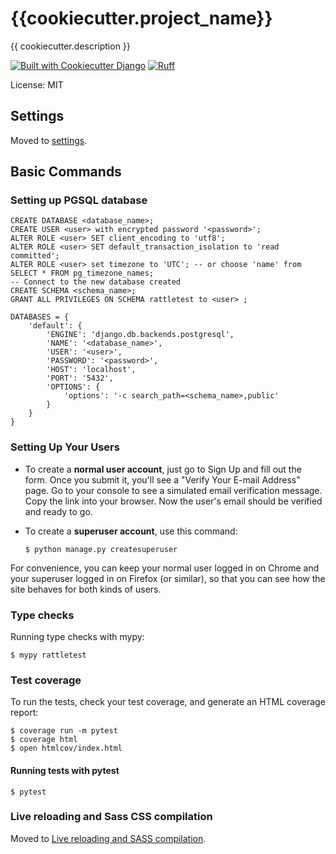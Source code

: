 # {{cookiecutter.project_name}}

{{ cookiecutter.description }}

[![Built with Cookiecutter Django](https://img.shields.io/badge/built%20with-Cookiecutter%20Django-ff69b4.svg?logo=cookiecutter)](https://github.com/cookiecutter/cookiecutter-django/)
[![Ruff](https://img.shields.io/endpoint?url=https://raw.githubusercontent.com/astral-sh/ruff/main/assets/badge/v2.json)](https://github.com/astral-sh/ruff)

License: MIT

## Settings

Moved to [settings](https://cookiecutter-django.readthedocs.io/en/latest/1-getting-started/settings.html).

## Basic Commands

### Setting up PGSQL database
```
CREATE DATABASE <database_name>;
CREATE USER <user> with encrypted password '<password>';
ALTER ROLE <user> SET client_encoding to 'utf8';
ALTER ROLE <user> SET default_transaction_isolation to 'read committed';
ALTER ROLE <user> set timezone to 'UTC'; -- or choose 'name' from SELECT * FROM pg_timezone_names;
-- Connect to the new database created
CREATE SCHEMA <schema_name>;
GRANT ALL PRIVILEGES ON SCHEMA rattletest to <user> ;

DATABASES = {
    'default': {
        'ENGINE': 'django.db.backends.postgresql',
        'NAME': '<database_name>',
        'USER': '<user>',
        'PASSWORD': '<password>',
        'HOST': 'localhost',
        'PORT': '5432',
        'OPTIONS': {
            'options': '-c search_path=<schema_name>,public'
        }
    }
}

```

### Setting Up Your Users

- To create a **normal user account**, just go to Sign Up and fill out the form. Once you submit it, you'll see a "Verify Your E-mail Address" page. Go to your console to see a simulated email verification message. Copy the link into your browser. Now the user's email should be verified and ready to go.

- To create a **superuser account**, use this command:

      $ python manage.py createsuperuser

For convenience, you can keep your normal user logged in on Chrome and your superuser logged in on Firefox (or similar), so that you can see how the site behaves for both kinds of users.

### Type checks

Running type checks with mypy:

    $ mypy rattletest

### Test coverage

To run the tests, check your test coverage, and generate an HTML coverage report:

    $ coverage run -m pytest
    $ coverage html
    $ open htmlcov/index.html

#### Running tests with pytest

    $ pytest

### Live reloading and Sass CSS compilation

Moved to [Live reloading and SASS compilation](https://cookiecutter-django.readthedocs.io/en/latest/2-local-development/developing-locally.html#using-webpack-or-gulp).
